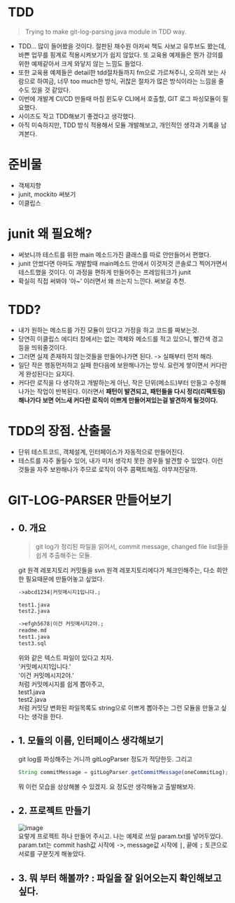 # TDD 
> Trying to make git-log-parsing java module in TDD way.
- TDD... 많이 들어봤을 것이다. 절판된 채수원 아저씨 책도 사보고 유투브도 봤는데, 바쁜 업무를 핑계로 적용시켜보기가 쉽지 않았다. 또 교육용 예제들은 뭔가 강의를 위한 예제같아서 크게 와닿지 않는 느낌도 들었다.
- 또한 교육용 예제들은 detail한 tdd절차들까지 fm으로 가르쳐주니, 오히려 보는 사람으로 하여금, 너무 too much한 방식, 귀찮은 절차가 많은 방식이라는 느낌을 줄 수도 있을 것 같았다. 
- 이번에 개발계 CI/CD 만들때 마침 윈도우 CLI에서 호출할, GIT 로그 파싱모듈이 필요했다.
- 사이즈도 작고 TDD해보기 좋겠다고 생각했다.
- 아직 미숙하지만, TDD 방식 적용해서 모듈 개발해보고, 개인적인 생각과 기록을 남겨본다.

# 준비물
- 객체지향
- junit, mockito 써보기
- 이클립스

# junit 왜 필요해?
- 써보니까 테스트를 위한 main 메소드가진 클래스를 따로 안만들어서 편했다.
- junit 안썼다면 아마도 개발할때 main메소드 안에서 이것저것 콘솔로그 찍어가면서 테스트했을 것이다. 이 과정을 편하게 만들어주는 프레임워크가 junit 
- 확실히 직접 써봐야 '아~' 이러면서 왜 쓰는지 느낀다. 써보길 추천.
# TDD?
- 내가 원하는 메소드를 가진 모듈이 있다고 가정을 하고 코드를 짜보는것.
- 당연히 이클립스 에디터 창에서는 없는 객체와 메소드를 적고 있으니, 빨간색 경고등을 띄워줄것이다.
- 그러면 실제 존재하지 않는것들을 만들어나가면 된다. -> 실패부터 먼저 해라.
- 일단 작은 행동먼저하고 실패 한다음에 보완해나가는 방식. 요런게 쌓이면서 커다란게 완성된다는 요지다.
- 커다란 로직을 다 생각하고 개발하는게 아닌, 작은 단위(메소드)부터 만들고 수정해나가는 작업이 반복된다. 이러면서 **패턴이 발견되고, 패턴들을 다시 정리(리팩토링)해나가다 보면 어느새 커다란 로직이 이쁘게 만들어져있는걸 발견하게 될것이다.** 
# TDD의 장점. 산출물
- 단위 테스트코드, 객체설계, 인터페이스가 자동적으로 만들어진다.
- 테스트를 자주 돌릴수 있어, 내가 미처 생각치 못한 경우들 발견할 수 있었다. 이런것들을 자주 보완해나가 주므로 로직이 아주 콤팩트해짐. 야무져진달까.

# GIT-LOG-PARSER 만들어보기
- ## 0. 개요 
    > git log가 정리된 파일을 읽어서, commit message, changed file list들을 쉽게 추출해주는 모듈.  
    
    git 원격 레포지토리 커밋들을 svn 원격 레포지토리에다가 체크인해주는, 다소 희안한 필요때문에 만들어놓고 싶었다.
    ````txt
    ->abcd1234|커밋메시지1입니다.;
    
    test1.java
    test2.java

    ->efgh5678|이건 커밋메시지2야.;
    readme.md
    test1.java
    test3.sql
    ````
    위와 같은 텍스트 파일이 있다고 치자.  
    '커밋메시지1입니다.'  
    '이건 커밋메시지2야.'   
    처럼 커밋메시지를 쉽게 뽑아주고,  
    test1.java  
    test2.java  
    처럼 커밋당 변화된 파일목록도 string으로 이쁘게 뽑아주는 그런 모듈을 만들고 싶다는 생각을 한다.
- ## 1. 모듈의 이름, 인터페이스 생각해보기 
    git log를 파싱해주는 거니까 gitLogParser 정도가 적당한듯.
    그리고 
    ````javascript
    String commitMessage = gitLogParser.getCommitMessage(oneCommitLog);
    ````
    뭐 이런 모습을 상상해볼 수 있겠지. 요 정도만 생각해놓고 출발해보자.
    
- ## 2. 프로젝트 만들기
    ![image](https://user-images.githubusercontent.com/21155325/58382635-8d952900-8007-11e9-9fac-b8ef1ed781a4.png)  
    요렇게 프로젝트 하나 만들어 주시고.
    나는 예제로 쓰일 param.txt를 넣어두었다.
    param.txt는 commit hash값 시작에 <kbd>-></kbd>, message값 시작에 <kbd>|</kbd>, 끝에 <kbd>;</kbd>  토큰으로 서로를 구분짓게 해놓았다.
- ## 3. 뭐 부터 해볼까? : 파일을 잘 읽어오는지 확인해보고 싶다.